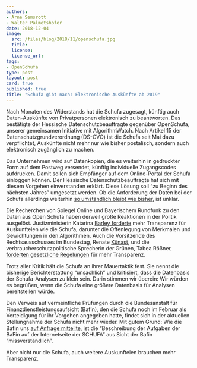 ```yaml
---
authors: 
- Arne Semsrott
- Walter Palmetshofer
date: 2018-12-04
image:
  src: /files/blog/2018/11/openschufa.jpg
  title: 
  license:
  license_url:
tags:
- OpenSchufa
type: post
layout: post
card: true
published: true
title: "Schufa gibt nach: Elektronische Auskünfte ab 2019"
---
```


Nach Monaten des Widerstands hat die Schufa zugesagt, künftig auch Daten-Auskünfte von Privatpersonen elektronisch zu beantworten. Das bestätigte der Hessische Datenschutzbeauftragte gegenüber OpenSchufa, unserer gemeinsamen Initiative mit AlgorithmWatch. Nach Artikel 15 der Datenschutzgrundverordnung (DS-GVO) ist die Schufa seit Mai dazu verpflichtet, Auskünfte nicht mehr nur wie bisher postalisch, sondern auch elektronisch zugänglich zu machen.

Das Unternehmen wird auf Datenkopien, die es weiterhin in gedruckter Form auf dem Postweg versendet, künftig individuelle Zugangscodes aufdrucken. Damit sollen sich Empfänger auf dem Online-Portal der Schufa einloggen können. Der Hessische Datenschutzbeauftragte hat sich mit diesem Vorgehen einverstanden erklärt. Diese Lösung soll “zu Beginn des nächsten Jahres” umgesetzt werden. Ob die Anforderung der Daten bei der Schufa allerdings weiterhin [so umständlich bleibt wie bisher](https://twitter.com/arnesemsrott/status/1069911427241132032), ist unklar.

Die Recherchen von Spiegel Online und Bayerischem Rundfunk zu den Daten aus Open Schufa haben derweil große Reaktionen in der Politik ausgelöst. Justizministerin Katarina [Barley forderte](http://www.spiegel.de/wirtschaft/service/schufa-co-barley-fordert-mehr-transparenz-von-auskunfteien-a-1241107.html) mehr Transparenz für Auskunfteien wie die Schufa, darunter die Offenlegung von Merkmalen und Gewichtungen in den Algorithmen. Auch die Vorsitzende des Rechtsausschusses im Bundestag, Renate [Künast](https://www.mdr.de/nachrichten/politik/inland/schufa-kuenast-mehr-transparenz-100.html), und die verbraucherschutzpolitische Sprecherin der Grünen, Tabea Rößner, [forderten gesetzliche Regelungen](https://www.gruene-bundestag.de/presse/pressemitteilungen/2018/november/schluss-mit-der-blackbox-schufa.html) für mehr Transparenz.

Trotz aller Kritik hält die Schufa an ihrer Mauertaktik fest. Sie nennt die bisherige Berichterstattung “unsachlich” und kritisiert, dass die Datenbasis der Schufa-Analysen zu klein sein. Darin stimmen wir überein: Wir würden es begrüßen, wenn die Schufa eine größere Datenbasis für Analysen bereitstellen würde.

Den Verweis auf vermeintliche Prüfungen durch die Bundesanstalt für Finanzdienstleistungsaufsicht (Bafin), den die Schufa noch im Februar als Verteidigung für ihr Vorgehen angegeben hatte, findet sich in der aktuellen Stellungnahme der Schufa nicht mehr wieder. Mit gutem Grund: Wie die Bafin uns [auf Anfrage mitteilte](https://fragdenstaat.de/anfrage/uberprufung-von-schufa-scores/109542/anhang/anschrIFG0312.pdf), ist die “Beschreibung der Aufgaben der BaFin auf der Internetseite der SCHUFA” aus Sicht der Bafin “missverständlich”. 

Aber nicht nur die Schufa, auch weitere Auskunfteien brauchen mehr Transparenz.


